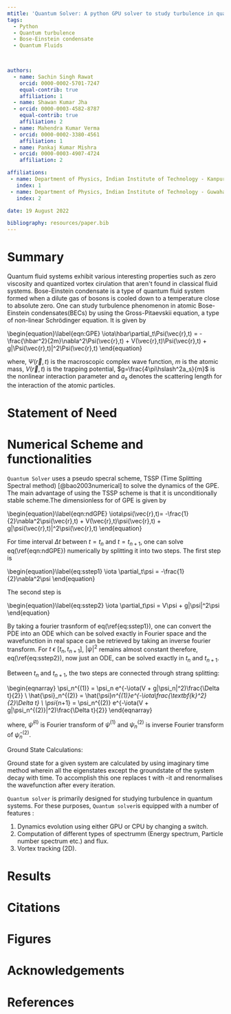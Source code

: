 ```yaml
---
mtitle: 'Quantum Solver: A python GPU solver to study turbulence in quantum system.'
tags:
  - Python
  - Quantum turbulence
  - Bose-Einstein condensate
  - Quantum Fluids
  


authors:
  - name: Sachin Singh Rawat
    orcid: 0000-0002-5701-7247
    equal-contrib: true
    affiliation: 1
  - name: Shawan Kumar Jha
  - orcid: 0000-0003-4582-8787
    equal-contrib: true 
    affiliation: 2
  - name: Mahendra Kumar Verma
  - orcid: 0000-0002-3380-4561
    affiliation: 1
  - name: Pankaj Kumar Mishra
  - orcid: 0000-0003-4907-4724
    affiliation: 2

affiliations:
 - name: Department of Physics, Indian Institute of Technology - Kanpur, Uttar Pradesh - 208016, India
   index: 1
 - name: Department of Physics, Indian Institute of Technology - Guwahati, Asam - 781039, India
   index: 2

date: 19 August 2022

bibliography: resources/paper.bib
---
```

# Summary

Quantum fluid systems exhibit various interesting properties such as zero viscosity and quantized vortex cirulation that aren't found in classical fluid systems. Bose-Einstein condensate is a type of quantum fluid system formed when a dilute gas of bosons is cooled down to a temperature close to absolute zero. One can study turbulence phenomenon in atomic Bose-Einstein condensates(BECs) by using the Gross-Pitaevskii equation, a type of non-linear Schr&ouml;dinger equation. It is given by

\begin{equation}\label{eqn:GPE}
\iota\hbar\partial_t\Psi(\vec{r},t) = -\frac{\hbar^2}{2m}\nabla^2\Psi(\vec{r},t) + V(\vec{r},t)\Psi(\vec{r},t) + g|\Psi(\vec{r},t)|^2\Psi(\vec{r},t)
\end{equation}

where, $\Psi(\vec{r},t)$ is the macroscopic complex wave function,  $m$ is the atomic mass, $V(\vec{r},t)$ is the trapping potential, $g=\frac{4\pi\hslash^2a_s}{m}$ is the nonlinear interaction parameter and $a_s$ denotes the scattering length for the interaction of the atomic particles.

# Statement of Need

# Numerical Scheme and functionalities

``Quantum Solver`` uses a pseudo specral scheme, TSSP (Time Splitting Spectral method) [@bao2003numerical] to solve the dynamics of the GPE. The main advantage of using the TSSP scheme is that it is unconditionally stable scheme.The dimensionless for of GPE is given by

\begin{equation}\label{eqn:ndGPE}
\iota\psi(\vec{r},t)= -\frac{1}{2}\nabla^2\psi(\vec{r},t) + V(\vec{r},t)\psi(\vec{r},t) + g|\psi(\vec{r},t)|^2\psi(\vec{r},t)
\end{equation}

For time interval $\Delta t$ between $t=t_n$ and $t=t_{n+1}$, one can solve eq(\ref{eqn:ndGPE}) numerically by splitting it into two steps. The first step is

\begin{equation}\label{eq:sstep1}
\iota \partial_t\psi = -\frac{1}{2}\nabla^2\psi
\end{equation}

The second step is


\begin{equation}\label{eq:sstep2}
\iota \partial_t\psi = V\psi + g|\psi|^2\psi
\end{equation}

By taking a fourier trasnform of eq(\ref{eq:sstep1}), one can convert the PDE into an ODE which can be solved exactly in Fourier space and the wavefunction in real space can be retrieved by taking an inverse fourier transform.
For $t \ \epsilon \ [t_n,t_{n+1}]$, $|\psi|^2$  remains almost constant therefore, eq(\ref{eq:sstep2}), now just an ODE, can be solved exactly in $t_n$ and $t_{n+1}$.

Between $t_n$ and $t_{n+1}$, the two steps are connected through strang splitting:

\begin{eqnarray}
\psi_n^{(1)} = \psi_n e^{-\iota(V + g|\psi_n|^2)\frac{\Delta t}{2}} \\
\hat{\psi}_n^{(2)} = \hat{\psi}_n^{(1)}e^{-\iota\frac{\textbf{k}^2}{2}\Delta t} \\
\psi_{n+1} = \psi_n^{(2)} e^{-\iota(V + g|\psi_n^{(2)}|^2)\frac{\Delta t}{2}}
\end{eqnarray}

where, $\hat{\psi}^{(1)}$ is Fourier transform of $\psi^{(1)}$ and $\psi_n^{(2)}$ is inverse Fourier transform of $\hat{\psi}_n^{(2)}$.

Ground State Calculations:

Ground state for a given system are calculated by using imaginary time method wherein all the eigenstates except the groundstate of the system decay with time. To accomplish this one replaces t with -it and renormalises the wavefunction after every iteration.

``Quantum solver`` is primarily designed for studying turbulence in quantum systems. For these purposes, ``Quantum solver``is equipped with a number of features :

1. Dynamics evolution using either GPU or CPU by changing a switch.
2. Computation of different types of spectrumm (Energy spectrum, Particle number spectrum etc.) and flux.
3. Vortex tracking (2D).

# Results

# Citations


# Figures

# Acknowledgements

# References
